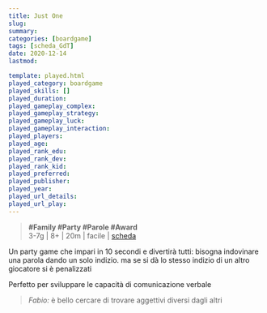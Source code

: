 ```yaml
---
title: Just One
slug: 
summary: 
categories: [boardgame]
tags: [scheda_GdT]
date: 2020-12-14
lastmod: 

template: played.html
played_category: boardgame
played_skills: []
played_duration: 
played_gameplay_complex: 
played_gameplay_strategy: 
played_gameplay_luck: 
played_gameplay_interaction: 
played_players: 
played_age: 
played_rank_edu: 
played_rank_dev: 
played_rank_kid: 
played_preferred: 
played_publisher: 
played_year: 
played_url_details: 
played_url_play: 
---
```


> **#Family #Party #Parole #Award**   
> 3-7g | 8+ | 20m | facile | [scheda](https://boardgamegeek.com/boardgame/254640/just-one)   

Un party game che impari in 10 secondi e divertirà tutti: bisogna indovinare una parola dando un solo indizio. ma se si dà lo stesso indizio di un altro giocatore si è penalizzati

Perfetto per sviluppare le capacità di comunicazione verbale

> *Fabio:*
> è bello cercare di trovare aggettivi diversi dagli altri


